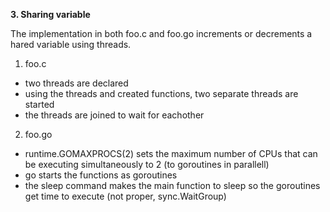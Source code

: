 **3. Sharing variable** 

The implementation in both foo.c and foo.go increments or decrements a hared variable using threads. 

1. foo.c 
- two threads are declared
- using the threads and created functions, two separate threads are started
- the threads are joined to wait for eachother

2. foo.go
- runtime.GOMAXPROCS(2) sets the maximum number of CPUs that can be executing simultaneously to 2 (to goroutines in parallell)
- go starts the functions as goroutines
- the sleep command makes the main function to sleep so the goroutines get time to execute (not proper, sync.WaitGroup)